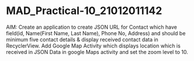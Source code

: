 # MAD_Practical-10_21012011142
AIM: Create an application to create JSON URL for Contact which have field(id, Name(First Name, Last Name), Phone No, Address) and should be minimum five contact details & display received contact data in RecyclerView.
Add Google Map Activity which displays location which is received in JSON Data in google Maps activity and set the zoom level to 10.






